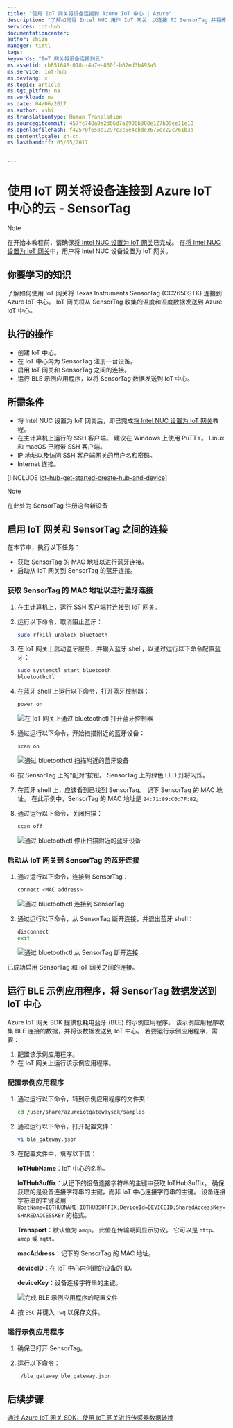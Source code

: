 ```yaml
---
title: "使用 IoT 网关将设备连接到 Azure IoT 中心 | Azure"
description: "了解如何将 Intel NUC 用作 IoT 网关，以连接 TI SensorTag 并将传感器数据发送到云中的 Azure IoT 中心。"
services: iot-hub
documentationcenter: 
author: shizn
manager: timtl
tags: 
keywords: "IoT 网关将设备连接到云"
ms.assetid: cb851648-018c-4a7e-860f-b62ed3b493a5
ms.service: iot-hub
ms.devlang: c
ms.topic: article
ms.tgt_pltfrm: na
ms.workload: na
ms.date: 04/06/2017
ms.author: xshi
ms.translationtype: Human Translation
ms.sourcegitcommit: 457fc748a9a2d66d7a2906b988e127b09ee11e18
ms.openlocfilehash: f42570f658e1297c3c6e4cbde3675ec22c761b3a
ms.contentlocale: zh-cn
ms.lasthandoff: 05/05/2017


---
```

# <a name="use-iot-gateway-to-connect-things-to-the-cloud---sensortag-to-azure-iot-hub"></a>使用 IoT 网关将设备连接到 Azure IoT 中心的云 - SensorTag

> [!NOTE]
> 在开始本教程前，请确保[将 Intel NUC 设置为 IoT 网关](./iot-hub-gateway-kit-c-lesson1-set-up-nuc.md)已完成。 在[将 Intel NUC 设置为 IoT 网关](./iot-hub-gateway-kit-c-lesson1-set-up-nuc.md)中，用户将 Intel NUC 设备设置为 IoT 网关。

## <a name="what-you-will-learn"></a>你要学习的知识

了解如何使用 IoT 网关将 Texas Instruments SensorTag (CC2650STK) 连接到 Azure IoT 中心。 IoT 网关将从 SensorTag 收集的温度和湿度数据发送到 Azure IoT 中心。

## <a name="what-you-will-do"></a>执行的操作

- 创建 IoT 中心。
- 在 IoT 中心内为 SensorTag 注册一台设备。
- 启用 IoT 网关和 SensorTag 之间的连接。
- 运行 BLE 示例应用程序，以将 SensorTag 数据发送到 IoT 中心。

## <a name="what-you-need"></a>所需条件

- 将 Intel NUC 设置为 IoT 网关后，即已完成[将 Intel NUC 设置为 IoT 网关](./iot-hub-gateway-kit-c-lesson1-set-up-nuc.md)教程。
- 在主计算机上运行的 SSH 客户端。 建议在 Windows 上使用 PuTTY。 Linux 和 macOS 已附带 SSH 客户端。
- IP 地址以及访问 SSH 客户端网关的用户名和密码。
- Internet 连接。

[!INCLUDE [iot-hub-get-started-create-hub-and-device](../../includes/iot-hub-get-started-create-hub-and-device.md)]

> [!NOTE]
> 在此处为 SensorTag 注册这台新设备

## <a name="enable-the-connection-between-the-iot-gateway-and-the-sensortag"></a>启用 IoT 网关和 SensorTag 之间的连接

在本节中，执行以下任务：

- 获取 SensorTag 的 MAC 地址以进行蓝牙连接。
- 启动从 IoT 网关到 SensorTag 的蓝牙连接。

### <a name="get-the-mac-address-of-the-sensortag-for-bluetooth-connection"></a>获取 SensorTag 的 MAC 地址以进行蓝牙连接

1. 在主计算机上，运行 SSH 客户端并连接到 IoT 网关。
1. 运行以下命令，取消阻止蓝牙：

   ```bash
   sudo rfkill unblock bluetooth
   ```

1. 在 IoT 网关上启动蓝牙服务，并输入蓝牙 shell，以通过运行以下命令配置蓝牙：

   ```bash
   sudo systemctl start bluetooth
   bluetoothctl
   ```

1. 在蓝牙 shell 上运行以下命令，打开蓝牙控制器：

   ```bash
   power on
   ```

   ![在 IoT 网关上通过 bluetoothctl 打开蓝牙控制器](./media/iot-hub-iot-gateway-connect-device-to-cloud/8_power-on-bluetooth-controller-at-bluetooth-shell-bluetoothctl.png)

1. 通过运行以下命令，开始扫描附近的蓝牙设备：

   ```bash
   scan on
   ```

   ![通过 bluetoothctl 扫描附近的蓝牙设备](./media/iot-hub-iot-gateway-connect-device-to-cloud/9_start-scan-nearby-bluetooth-devices-at-bluetooth-shell-bluetoothctl.png)

1. 按 SensorTag 上的“配对”按钮。 SensorTag 上的绿色 LED 灯将闪烁。
1. 在蓝牙 shell 上，应该看到已找到 SensorTag。 记下 SensorTag 的 MAC 地址。 在此示例中，SensorTag 的 MAC 地址是 `24:71:89:C0:7F:82`。
1. 通过运行以下命令，关闭扫描：

   ```bash
   scan off
   ```

   ![通过 bluetoothctl 停止扫描附近的蓝牙设备](./media/iot-hub-iot-gateway-connect-device-to-cloud/10_stop-scanning-nearby-bluetooth-devices-at-bluetooth-shell-bluetoothctl.png)

### <a name="initiate-a-bluetooth-connection-from-the-iot-gateway-to-the-sensortag"></a>启动从 IoT 网关到 SensorTag 的蓝牙连接

1. 通过运行以下命令，连接到 SensorTag：

   ```bash
   connect <MAC address>
   ```

   ![通过 bluetoothctl 连接到 SensorTag](./media/iot-hub-iot-gateway-connect-device-to-cloud/11_connect-to-sensortag-at-bluetooth-shell-bluetoothctl.png)

1. 通过运行以下命令，从 SensorTag 断开连接，并退出蓝牙 shell：

   ```bash
   disconnect
   exit
   ```

   ![通过 bluetoothctl 从 SensorTag 断开连接](./media/iot-hub-iot-gateway-connect-device-to-cloud/12_disconnect-from-sensortag-at-bluetooth-shell-bluetoothctl.png)

已成功启用 SensorTag 和 IoT 网关之间的连接。

## <a name="run-a-ble-sample-application-to-send-sensortag-data-to-your-iot-hub"></a>运行 BLE 示例应用程序，将 SensorTag 数据发送到 IoT 中心

Azure IoT 网关 SDK 提供低耗电蓝牙 (BLE) 的示例应用程序。 该示例应用程序收集 BLE 连接的数据，并将该数据发送到 IoT 中心。 若要运行示例应用程序，需要：

1. 配置该示例应用程序。
1. 在 IoT 网关上运行该示例应用程序。

### <a name="configure-the-sample-application"></a>配置示例应用程序

1. 通过运行以下命令，转到示例应用程序的文件夹：

   ```bash
   cd /user/share/azureiotgatewaysdk/samples
   ```

1. 通过运行以下命令，打开配置文件：

   ```bash
   vi ble_gateway.json
   ```

1. 在配置文件中，填写以下值：

   **IoTHubName**：IoT 中心的名称。

   **IoTHubSuffix**：从记下的设备连接字符串的主键中获取 IoTHubSuffix。 确保获取的是设备连接字符串的主键，而非 IoT 中心连接字符串的主键。 设备连接字符串的主键采用 `HostName=IOTHUBNAME.IOTHUBSUFFIX;DeviceId=DEVICEID;SharedAccessKey=SHAREDACCESSKEY` 的格式。

   **Transport**：默认值为 `amqp`。 此值在传输期间显示协议。 它可以是 `http`、`amqp` 或 `mqtt`。

   **macAddress**：记下的 SensorTag 的 MAC 地址。

   **deviceID**：在 IoT 中心内创建的设备的 ID。

   **deviceKey**：设备连接字符串的主键。

   ![完成 BLE 示例应用程序的配置文件](./media/iot-hub-iot-gateway-connect-device-to-cloud/13_edit-config-file-of-ble-sample.png)

1. 按 `ESC` 并键入 `:wq` 以保存文件。

### <a name="run-the-sample-application"></a>运行示例应用程序

1. 确保已打开 SensorTag。
1. 运行以下命令：

   ```bash
   ./ble_gateway ble_gateway.json
   ```

## <a name="next-steps"></a>后续步骤

[通过 Azure IoT 网关 SDK，使用 IoT 网关进行传感器数据转换](./iot-hub-gateway-kit-c-use-iot-gateway-for-data-conversion.md)


